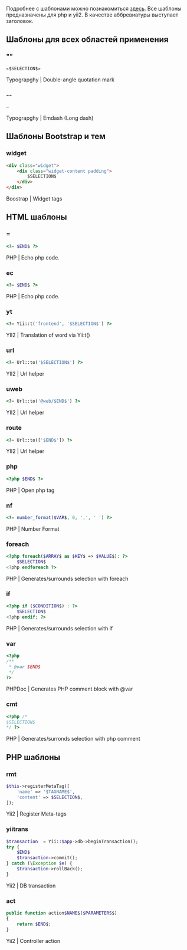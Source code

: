 Подробнее с шаблонами можно познакомиться [здесь](https://www.jetbrains.com/help/phpstorm/2016.1/live-templates.html).
Все шаблоны предназначены для php и yii2. В качестве аббревиатуры выступает заголовок.

## Шаблоны для всех областей применения


### ""
```
«$SELECTION$»
```
Typograpghy | Double-angle quotation mark

### --
```
—
```
Typograpghy | Emdash (Long dash)

## Шаблоны Bootstrap и тем

### widget
```html
<div class="widget">
    <div class="widget-content padding">
        $SELECTION$
    </div>
</div>
```
Boostrap | Widget tags

## HTML шаблоны

### =
```php
<?= $END$ ?>
```
PHP | Echo php code.

### ec
```php
<?= $END$ ?>
```
PHP | Echo php code.

### yt
```php
<?= Yii::t('frontend', '$SELECTION$') ?>
```
YII2 | Translation of word via Yii:t()

### url
```php
<?= Url::to('$SELECTION$') ?>
```
YII2 | Url helper

### uweb
```php
<?= Url::to('@web/$END$') ?>
```
YII2 | Url helper

### route
```php
<?= Url::to(['$END$']) ?>
```
YII2 | Url helper

### php
```php
<?php $END$ ?>
```
PHP | Open php tag

### nf
```php
<?= number_format($VAR$, 0, ',', ' ') ?>
```
PHP | Number Format

### foreach
```php
<?php foreach($ARRAY$ as $KEY$ => $VALUE$): ?>
    $SELECTION$
<?php endforeach ?>
```
PHP | Generates/surrounds selection with foreach

### if
```php
<?php if ($CONDITION$) : ?>
    $SELECTION$
<?php endif; ?>
```
PHP | Generates/surrounds selection with if

### var
```php
<?php
/**
 * @var $END$
 */
?>
```
PHPDoc | Generates PHP comment block with @var

### cmt
```php
<?php /*
$SELECTION$
*/ ?>
```
PHP | Generates/surronds selection with php comment

## PHP шаблоны

### rmt
```php
$this->registerMetaTag([
    'name' => '$TAGNAME$',
    'content' => $SELECTION$,
]);
```
Yii2 | Register Meta-tags

### yiitrans
```php
$transaction  = Yii::$app->db->beginTransaction();
try {
    $END$
    $transaction->commit();
} catch (\Exception $e) {
    $transaction->rollBack();
}
```

Yii2 | DB transaction

### act
```php
public function action$NAME$($PARAMETERS$)
{
    return $END$;
}
```

Yii2 | Controller action

